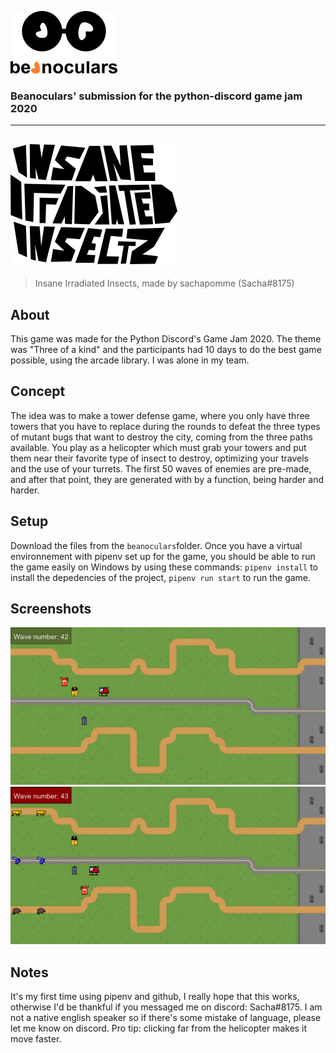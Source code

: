 ![beanoculars' logo](submission/images/icons/beanocularsMINI.png)
### Beanoculars' submission for the python-discord game jam 2020
---
![Insane Irradiated Insects title screen image](submission/images/icons/logo.png)
---
> Insane Irradiated Insects, made by sachapomme (Sacha#8175)

## About
This game was made for the Python Discord's Game Jam 2020. The theme was "Three of a kind" and the participants had 10 days to do the best game possible, using the arcade library. I was alone in my team.

## Concept
The idea was to make a tower defense game, where you only have three towers that you have to replace during the rounds to defeat the three types of mutant bugs that want to destroy the city, coming from the three paths available. You play as a helicopter which must grab your towers and put them near their favorite type of insect to destroy, optimizing your travels and the use of your turrets. The first 50 waves of enemies are pre-made, and after that point, they are generated with by a function, being harder and harder.

## Setup
Download the files from the `beanoculars`folder. Once you have a virtual environnement with pipenv set up for the game, you should be able to run the game easily on Windows by using these commands:
`pipenv install` to install the depedencies of the project,
`pipenv run start` to run the game.

## Screenshots
![Screenshot of the game #1](submission/images/screen1.png)
![Screenshot of the game #2](submission/images/screen2.png)

## Notes
It's my first time using pipenv and github, I really hope that this works, otherwise I'd be thankful if you messaged me on discord: Sacha#8175.
I am not a native english speaker so if there's some mistake of language, please let me know on discord.
Pro tip: clicking far from the helicopter makes it move faster.
